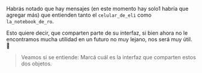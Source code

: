 Habrás notado que hay mensajes (en este momento hay solo1 habría que agregar más) que entienden tanto el `celular_de_eli` como `la_notebook_de_ro`.

Esto quiere decir, que comparten parte de su interfaz, si bien ahora no le encontramos mucha utilidad en un futuro no muy lejano, nos será muy útil. :star_struck:

> Veamos si se entiende: Marcá cuál es la interfaz que comparten estos dos objetos.